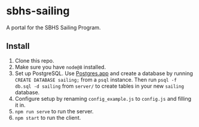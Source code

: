 # sbhs-sailing

A portal for the SBHS Sailing Program.

## Install
1. Clone this repo.
2. Make sure you have `node@8` installed.
3. Set up PostgreSQL. Use [Postgres.app](https://postgresapp.com) and create a database by running `CREATE DATABASE sailing;` from a `psql` instance. Then run `psql -f db.sql -d sailing` from `server/` to create tables in your new `sailing` database.
4. Configure setup by renaming `config_example.js` to `config.js` and filling it in.
5. `npm run serve` to run the server.
6. `npm start` to run the client.